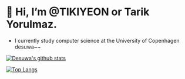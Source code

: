 # 👋 Hi, I’m @TIKIYEON or Tarik Yorulmaz.
- I currently study computer science at the University of Copenhagen desuwa~~

[![Desuwa's github stats](https://github-readme-stats.vercel.app/api?username=tikiyeon&count_private=true&show_icons=true)](https://github.com/TIKIYEON)

[![Top Langs](https://github-readme-stats.vercel.app/api/top-langs/?username=tikiyeon&hide=php)](https://github.com/TIKIYEON)

<!---
TIKIYEON/TIKIYEON is a ✨ special ✨ repository because its `README.md` (this file) appears on your GitHub profile.
You can click the Preview link to take a look at your changes.
--->
